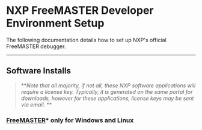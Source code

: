 # NXP FreeMASTER Developer Environment Setup

The following documentation details how to set up NXP's official FreeMASTER
debugger.

---

## Software Installs

> **_Note that all majority, if not all, these NXP software applications will
require a license key. Typically, it is generated on the same portal for
downloads, however for these applications, license keys may be sent via email._
**

### [FreeMASTER](https://www.nxp.com/design/design-center/software/development-software/freemaster-run-time-debugging-tool:FREEMASTER)* only for Windows and Linux

